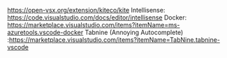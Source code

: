 
https://open-vsx.org/extension/kiteco/kite
Intellisense: https://code.visualstudio.com/docs/editor/intellisense
Docker: https://marketplace.visualstudio.com/items?itemName=ms-azuretools.vscode-docker
Tabnine (Annoying Autocomplete) :https://marketplace.visualstudio.com/items?itemName=TabNine.tabnine-vscode